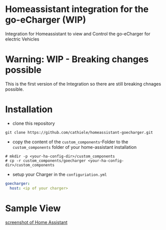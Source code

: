 # Homeassistant integration for the go-eCharger (WIP)

Integration for Homeassistant to view and Control the go-eCharger for electric Vehicles

# Warning: WIP - Breaking changes possible
This is the first version of the Integration so there are still breaking chnages possible.


# Installation

- clone this repository
```
git clone https://github.com/cathiele/homeassistant-goecharger.git
```
- copy the content of the `custom_components`-Folder to the `custom_components` folder of your home-assistant installation

```
# mkdir -p <your-ha-config-dir>/custom_components
# cp -r custom_components/goecharger <your-ha-config-dir>/custom_components
```

* setup your Charger in the `configuriation.yml`

```yml
goecharger:
  host: <ip of your charger>
```

# Sample View
[screenshot of Home Assistant](doc/ha_entity_view.png)